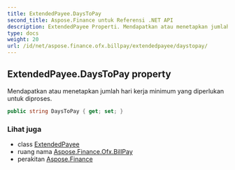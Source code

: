 ```yaml
---
title: ExtendedPayee.DaysToPay
second_title: Aspose.Finance untuk Referensi .NET API
description: ExtendedPayee Properti. Mendapatkan atau menetapkan jumlah hari kerja minimum yang diperlukan untuk diproses.
type: docs
weight: 20
url: /id/net/aspose.finance.ofx.billpay/extendedpayee/daystopay/
---
```

## ExtendedPayee.DaysToPay property

Mendapatkan atau menetapkan jumlah hari kerja minimum yang diperlukan untuk diproses.

```csharp
public string DaysToPay { get; set; }
```

### Lihat juga

* class [ExtendedPayee](../)
* ruang nama [Aspose.Finance.Ofx.BillPay](../../extendedpayee/)
* perakitan [Aspose.Finance](../../../)


